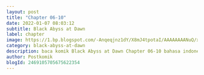 ```yaml
---
layout: post 
title: "Chapter 06-10"
date: 2022-01-07 08:03:12
subtitle: Black Abyss at Dawn
label: chapter
image: https://1.bp.blogspot.com/-Anqeqjnz1dY/X8mJ4tpotaI/AAAAAAAANuQ/xerf272Q7j0lm0vPkT17StRSXBtqUu4qgCLcBGAsYHQ/s72-c/black-abyss-at-dawn-921970-93d4LyIp.jpg
category: black-abyss-at-dawn
description: baca komik Black Abyss at Dawn Chapter 06-10 bahasa indonesia 
author: Postkomik
blogId: 2469105705675622354
---
```

